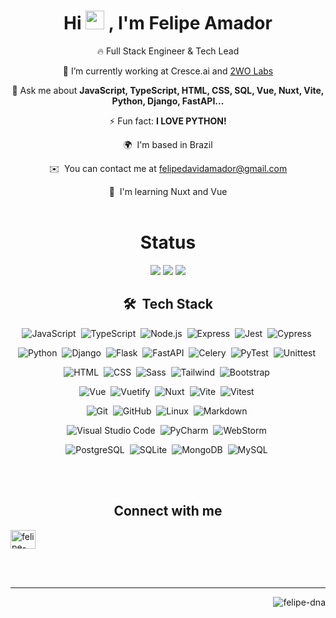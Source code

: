 <diV align="center">
  <h1>
    Hi 
    <img src="https://raw.githubusercontent.com/kaueMarques/kaueMarques/master/hi.gif" width="30px">
    , I'm Felipe Amador
  </h1>
  
  🔥 Full Stack Engineer & Tech Lead
  
  🔭 I’m currently working at Cresce.ai and [2WO Labs](https://github.com/2wo-Labs)
  
  💬 Ask me about **JavaScript, TypeScript, HTML, CSS, SQL, Vue, Nuxt, Vite, Python, Django, FastAPI...**
  
  ⚡ Fun fact: **I LOVE PYTHON!**
  
  🌍  I'm based in Brazil
  
  ✉️  You can contact me at [felipedavidamador@gmail.com](mailto:felipedavidamador@gmail.com)
  
  🧠  I'm learning Nuxt and Vue
  <br><br>
  
  # Status
  ![](http://github-profile-summary-cards.vercel.app/api/cards/repos-per-language?username=felipe-dna&theme=dracula)
  ![](http://github-profile-summary-cards.vercel.app/api/cards/stats?username=felipe-dna&theme=dracula)
  ![](http://github-profile-summary-cards.vercel.app/api/cards/profile-details?username=felipe-dna&theme=dracula)
  
  ## 🛠 &nbsp;Tech Stack
  ![JavaScript](https://img.shields.io/badge/-JavaScript-05122A?style=flat&logo=javascript)&nbsp;
  ![TypeScript](https://img.shields.io/badge/-TypeScript-05122A?style=flat&logo=typescript)&nbsp;
  ![Node.js](https://img.shields.io/badge/-Node.js-05122A?style=flat&logo=node.js)&nbsp;
  ![Express](https://img.shields.io/badge/-Express-05122A?style=flat&logo=express)&nbsp;
  ![Jest](https://img.shields.io/badge/-Jest-05122A?style=flat&logo=jest)&nbsp;
  ![Cypress](https://img.shields.io/badge/-Cypress-05122A?style=flat&logo=cypress)&nbsp;
  
  ![Python](https://img.shields.io/badge/-Python-05122A?style=flat&logo=python)&nbsp;
  ![Django](https://img.shields.io/badge/-Django-05122A?style=flat&logo=django)&nbsp;
  ![Flask](https://img.shields.io/badge/-Flask-05122A?style=flat&logo=flask)&nbsp;
  ![FastAPI](https://img.shields.io/badge/-FastAPI-05122A?style=flat&logo=fastapi)&nbsp;
  ![Celery](https://img.shields.io/badge/-Celery-05122A?style=flat&logo=celery)&nbsp;
  ![PyTest](https://img.shields.io/badge/-PyTest-05122A?style=flat&logo=pytest)&nbsp;
  ![Unittest](https://img.shields.io/badge/-Unittest-05122A?style=flat&logo=pytest)&nbsp;
  
  ![HTML](https://img.shields.io/badge/-HTML-05122A?style=flat&logo=HTML5)&nbsp;
  ![CSS](https://img.shields.io/badge/-CSS-05122A?style=flat&logo=CSS3&logoColor=1572B6)&nbsp;
  ![Sass](https://img.shields.io/badge/-Sass-05122A?style=flat&logo=sass)&nbsp;
  ![Tailwind](https://img.shields.io/badge/-Tailwind-05122A?style=flat&logo=tailwindcss)&nbsp;
  ![Bootstrap](https://img.shields.io/badge/-Bootstrap-05122A?style=flat&logo=bootstrap)&nbsp;
  
  ![Vue](https://img.shields.io/badge/-Vue-05122A?style=flat&logo=vue.js)&nbsp;
  ![Vuetify](https://img.shields.io/badge/-Vuetify-05122A?style=flat&logo=vuetify)&nbsp;
  ![Nuxt](https://img.shields.io/badge/-Nuxt-05122A?style=flat&logo=nuxt.js)&nbsp;
  ![Vite](https://img.shields.io/badge/-Vite-05122A?style=flat&logo=vite)&nbsp;
  ![Vitest](https://img.shields.io/badge/-Vitest-05122A?style=flat&logo=vitest)&nbsp;
  
  ![Git](https://img.shields.io/badge/-Git-05122A?style=flat&logo=git)&nbsp;
  ![GitHub](https://img.shields.io/badge/-GitHub-05122A?style=flat&logo=github)&nbsp;
  ![Linux](https://img.shields.io/badge/-Linux-05122A?style=flat&logo=linux)&nbsp;
  ![Markdown](https://img.shields.io/badge/-Markdown-05122A?style=flat&logo=markdown)&nbsp;
  
  ![Visual Studio Code](https://img.shields.io/badge/-Visual%20Studio%20Code-05122A?style=flat&logo=visual-studio-code&logoColor=007ACC)&nbsp;
  ![PyCharm](https://img.shields.io/badge/-PyCharm-05122A?style=flat&logo=pycharm&logoColor=yellow)&nbsp;
  ![WebStorm](https://img.shields.io/badge/-WebStorm-05122A?style=flat&logo=webstorm&logoColor=blue)&nbsp;
  
  ![PostgreSQL](https://img.shields.io/badge/-PostgreSQL-05122A?style=flat&logo=postgresql)&nbsp;
  ![SQLite](https://img.shields.io/badge/-SQLite-05122A?style=flat&logo=sqlite)&nbsp;
  ![MongoDB](https://img.shields.io/badge/-MongoDB-05122A?style=flat&logo=mongodb)&nbsp;
  ![MySQL](https://img.shields.io/badge/-MySQL-05122A?style=flat&logo=mysql)&nbsp;
  
  <br><br>
  
  ## Connect with me
  
  <p align="left">
  <a href="https://linkedin.com/in/felipe-dna" target="blank"><img align="center" src="https://raw.githubusercontent.com/rahuldkjain/github-profile-readme-generator/master/src/images/icons/Social/linked-in-alt.svg" alt="felipe-dna" height="30" width="40" /></a>
  </p>
  
  <br><br>
  ____
  
  <p><img align="right" src="https://github-readme-stats.vercel.app/api/top-langs?username=felipe-dna&show_icons=true&locale=en&layout=compact&theme=dracula" alt="felipe-dna" /><p>  

  

</diV>
